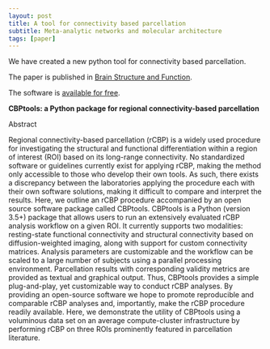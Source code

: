 ```yaml
---
layout: post
title: A tool for connectivity based parcellation
subtitle: Meta-analytic networks and molecular architecture
tags: [paper]
---
```


We have created a new python tool for connectivity based parcellation. 

The paper is published in [Brain Structure and Function](https://link.springer.com/article/10.1007/s00429-020-02046-1).

The software is [available for free](https://github.com/inm7/cbptools).

**CBPtools: a Python package for regional connectivity-based parcellation**

Abstract

Regional connectivity-based parcellation (rCBP) is a widely used procedure for investigating the structural and functional differentiation within a region of interest (ROI) based on its long-range connectivity. No standardized software or guidelines currently exist for applying rCBP, making the method only accessible to those who develop their own tools. As such, there exists a discrepancy between the laboratories applying the procedure each with their own software solutions, making it difficult to compare and interpret the results. Here, we outline an rCBP procedure accompanied by an open source software package called CBPtools. CBPtools is a Python (version 3.5+) package that allows users to run an extensively evaluated rCBP analysis workflow on a given ROI. It currently supports two modalities: resting-state functional connectivity and structural connectivity based on diffusion-weighted imaging, along with support for custom connectivity matrices. Analysis parameters are customizable and the workflow can be scaled to a large number of subjects using a parallel processing environment. Parcellation results with corresponding validity metrics are provided as textual and graphical output. Thus, CBPtools provides a simple plug-and-play, yet customizable way to conduct rCBP analyses. By providing an open-source software we hope to promote reproducible and comparable rCBP analyses and, importantly, make the rCBP procedure readily available. Here, we demonstrate the utility of CBPtools using a voluminous data set on an average compute-cluster infrastructure by performing rCBP on three ROIs prominently featured in parcellation literature.

